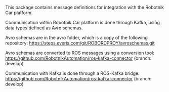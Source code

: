 This package contains message definitions for integration with the Robotnik Car platform.

Communication within Robotnik Car platform is done through Kafka, using data types defined as Avro schemas.

Avro schemas are in the avro folder, which is a copy of the following repository: https://steps.everis.com/git/ROBORDPROY/avroschemas.git

Avro schemas are converted to ROS messages using a conversion tool: https://github.com/RobotnikAutomation/ros-kafka-connector (branch: develop)

Communication with Kafka is done through a ROS-Kafka bridge: https://github.com/RobotnikAutomation/ros-kafka-connector (branch: develop)
